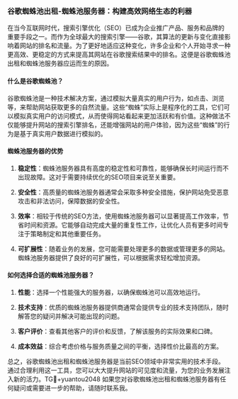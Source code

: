 ### 谷歌蜘蛛池出租-蜘蛛池服务器：构建高效网络生态的利器

在当今互联网时代，搜索引擎优化（SEO）已成为企业推广产品、服务和品牌的重要手段之一。而作为全球最大的搜索引擎——谷歌，其算法的更新与变化直接影响着网站的排名和流量。为了更好地适应这种变化，许多企业和个人开始寻求一种更高效、更稳定的方式来提高其网站在谷歌搜索结果中的排名。这便是谷歌蜘蛛池出租和蜘蛛池服务器应运而生的原因。

#### 什么是谷歌蜘蛛池？

谷歌蜘蛛池是一种技术解决方案，通过模拟大量真实的用户行为，如点击、浏览等，来帮助网站获取更多的自然流量。这些“蜘蛛”实际上是程序化的工具，它们可以模拟真实用户的访问模式，从而使得网站看起来更加活跃和有价值。这种做法不仅能够提升网站的搜索引擎排名，还能增强网站的用户体验，因为这些“蜘蛛”的行为是基于真实用户数据进行模拟的。

#### 蜘蛛池服务器的优势

1. **稳定性**：蜘蛛池服务器具有高度的稳定性和可靠性，能够确保长时间运行而不出现故障。这对于需要持续优化的SEO项目来说至关重要。
   
2. **安全性**：高质量的蜘蛛池服务器通常会采取多种安全措施，保护网站免受恶意攻击和非法访问，保障数据的安全性。

3. **效率**：相较于传统的SEO方法，使用蜘蛛池服务器可以显著提高工作效率，节省时间和资源。它能够自动完成大量的重复性工作，让优化人员有更多时间专注于策略制定和其他重要任务。

4. **可扩展性**：随着业务的发展，您可能需要处理更多的数据或管理更多的网站。蜘蛛池服务器提供了良好的可扩展性，可以根据需求轻松增加资源。

#### 如何选择合适的蜘蛛池服务器？

1. **性能**：选择一个性能强大的服务器，以确保蜘蛛池可以高效地运行。
   
2. **技术支持**：优质的蜘蛛池服务器提供商通常会提供专业的技术支持团队，随时解答您的疑问并解决可能出现的问题。

3. **客户评价**：查看其他客户的评价和反馈，了解该服务的实际效果和口碑。

4. **成本效益**：综合考虑价格与服务质量之间的平衡，选择性价比最高的方案。

总之，谷歌蜘蛛池出租和蜘蛛池服务器是当前SEO领域中非常实用的技术手段。通过合理利用这一工具，您可以大大提升网站的可见度和流量，为您的业务发展注入新的活力。TG💪+yuantou2048 如果您对谷歌蜘蛛池出租和蜘蛛池服务器有任何疑问或需要进一步的帮助，请随时联系我。